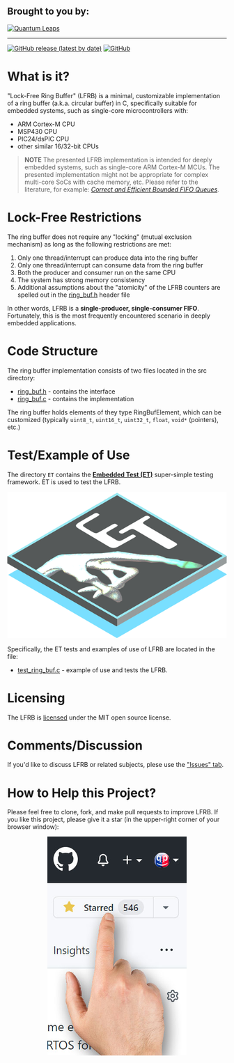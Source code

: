 ## Brought to you by:
[![Quantum Leaps](https://www.state-machine.com/attachments/logo_ql_400.png)](https://www.state-machine.com)
<hr>

[![GitHub release (latest by date)](https://img.shields.io/github/v/release/QuantumLeaps/lock-free-ring-buffer)](https://github.com/QuantumLeaps/lock-free-ring-buffer/releases/latest)
[![GitHub](https://img.shields.io/github/license/QuantumLeaps/lock-free-ring-buffer)](https://github.com/QuantumLeaps/lock-free-ring-buffer/blob/master/LICENSE)

# What is it?
"Lock-Free Ring Buffer" (LFRB) is a minimal, customizable implementation
of a ring buffer (a.k.a. circular buffer) in C, specifically suitable
for embedded systems, such as single-core microcontrollers with:
- ARM Cortex-M CPU
- MSP430 CPU
- PIC24/dsPIC CPU
- other similar 16/32-bit CPUs

> **NOTE** The presented LFRB implementation is intended for deeply embedded
systems, such as single-core ARM Cortex-M MCUs. The presented implementation
might not be appropriate for complex multi-core SoCs with cache memory, etc.
Please refer to the literature, for example:
[<i>Correct and Efficient Bounded FIFO Queues</i>](https://www.irif.fr/~guatto/papers/sbac13.pdf).

# Lock-Free Restrictions
The ring buffer does not require any "locking" (mutual exclusion
mechanism) as long as the following restrictions are met:

1. Only one thread/interrupt can produce data into the ring buffer
2. Only one thread/interrupt can consume data from the ring buffer
3. Both the producer and consumer run on the same CPU
4. The system has strong memory consistency
5. Additional assumptions about the "atomicity" of the LFRB counters
are spelled out in the [ring_buf.h](src/ring_buf.h) header file

In other words, LFRB is a **single-producer, single-consumer FIFO**.
Fortunately, this is the most frequently encountered scenario in deeply
embedded applications.

# Code Structure
The ring buffer implementation consists of two files located in the
src directory:

- [ring_buf.h](src/ring_buf.h)  - contains the interface
- [ring_buf.c](src/ring_buf.c)  - contains the implementation

The ring buffer holds elements of they type RingBufElement, which
can be customized (typically `uint8_t`, `uint16_t`, `uint32_t`, `float`,
`void*` (pointers), etc.)


# Test/Example of Use
The directory `ET` contains the
[<b>Embedded Test (ET)</b>](https://github.com/QuantumLeaps/Embedded-Test)
super-simple testing framework. ET is used to test the LFRB.

<p align="center">
<a title="ET on GitHub" href="https://github.com/QuantumLeaps/Embedded-Test"><img src="img/logo_et-chip.png"/></a>
</p>

Specifically, the ET tests and examples of use of LFRB are located in the file:

- [test_ring_buf.c](test/test_ring_buf.c) - example of use and tests the LFRB.


# Licensing
The LFRB is [licensed](LICENSE) under the MIT open source license.


# Comments/Discussion
If you'd like to discuss LFRB or related subjects, plese use the
["Issues" tab](https://github.com/QuantumLeaps/lock-free-ring-buffer/issues).

# How to Help this Project?
Please feel free to clone, fork, and make pull requests to improve LFRB.
If you like this project, please give it a star
(in the upper-right corner of your browser window):

<p align="center"><img src="img/github-star.jpg"/></p>
